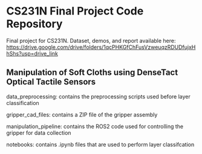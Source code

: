 # CS231N Final Project Code Repository

Final project for CS231N. Dataset, demos, and report available here: https://drive.google.com/drive/folders/1qcPHKGfChFusVzweuqzRDUDfujxHhShs?usp=drive_link

## Manipulation of Soft Cloths using DenseTact Optical Tactile Sensors

data_preprocessing: contains the preprocessing scripts used before layer classification

gripper_cad_files: contains a ZIP file of the gripper assembly

manipulation_pipeline: contains the ROS2 code used for controlling the gripper for data collection

notebooks: contains .ipynb files that are used to perform layer classifcation
